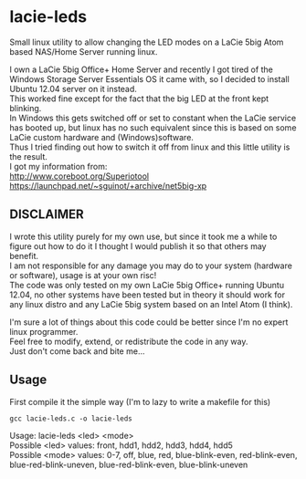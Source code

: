 lacie-leds
==========

Small linux utility to allow changing the LED modes on a LaCie 5big Atom based NAS/Home Server running linux.

I own a LaCie 5big Office+ Home Server and recently I got tired of the Windows Storage Server Essentials OS it came with, so I decided to install Ubuntu 12.04 server on it instead.  
This worked fine except for the fact that the big LED at the front kept blinking.  
In Windows this gets switched off or set to constant when the LaCie service has booted up, but linux has no such equivalent since this is based on some LaCie custom hardware and (Windows)software.  
Thus I tried finding out how to switch it off from linux and this little utility is the result.  
I got my information from:  
http://www.coreboot.org/Superiotool  
https://launchpad.net/~sguinot/+archive/net5big-xp

DISCLAIMER
----------
I wrote this utility purely for my own use, but since it took me a while to figure out how to do it I thought I would publish it so that others may benefit.  
I am not responsible for any damage you may do to your system (hardware or software), usage is at your own risc!  
The code was only tested on my own LaCie 5big Office+ running Ubuntu 12.04, no other systems have been tested but in theory it should work for any linux distro and any LaCie 5big system based on an Intel Atom (I think).  

I'm sure a lot of things about this code could be better since I'm no expert linux programmer.  
Feel free to modify, extend, or redistribute the code in any way.  
Just don't come back and bite me...  

Usage
-----
First compile it the simple way (I'm to lazy to write a makefile for this)

    gcc lacie-leds.c -o lacie-leds


Usage: lacie-leds \<led\> \<mode\>  
Possible \<led\> values: front, hdd1, hdd2, hdd3, hdd4, hdd5  
Possible \<mode\> values: 0-7, off, blue, red, blue-blink-even, red-blink-even, blue-red-blink-uneven, blue-red-blink-even, blue-blink-uneven
